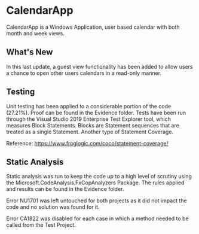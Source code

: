 # CalendarApp
CalendarApp is a Windows Application, user based calendar with both month and week views.

## What's New
In this last update, a guest view functionality has been added to allow users a chance to open other users calendars in a read-only manner.

## Testing
Unit testing has been applied to a considerable portion of the code (27.21%). Proof can be found in the Evidence folder.
Tests have been run through the Visual Studio 2019 Enterprise Test Explorer tool, which measures Block Statements.
Blocks are Statement sequences that are treated as a single Statement. Another type of Statement Coverage. 

Reference: https://www.froglogic.com/coco/statement-coverage/

## Static Analysis
Static analysis was run to keep the code up to a high level of scrutiny using the Microsoft.CodeAnalysis.FxCopAnalyzers Package.
The rules applied and results can be found in the Evidence folder.

Error NU1701 was left untouched for both projects as it did not impact the code and no solution was found for it.

Error CA1822 was disabled for each case in which a method needed to be called from the Test Project.
